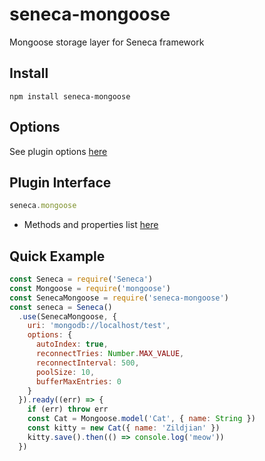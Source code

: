 # seneca-mongoose

Mongoose storage layer for Seneca framework

## Install

```
npm install seneca-mongoose
```

## Options
  See plugin options [here](http://mongoosejs.com/docs/connections.html#options)

## Plugin Interface

```javascript
seneca.mongoose
```
 - Methods and properties list [here](http://mongoosejs.com/docs/index.html)

## Quick Example

```javascript
const Seneca = require('Seneca')
const Mongoose = require('mongoose')
const SenecaMongoose = require('seneca-mongoose')
const seneca = Seneca()
  .use(SenecaMongoose, {
    uri: 'mongodb://localhost/test',
    options: {
      autoIndex: true,
      reconnectTries: Number.MAX_VALUE,
      reconnectInterval: 500,
      poolSize: 10,
      bufferMaxEntries: 0
    }
  }).ready((err) => {
    if (err) throw err
    const Cat = Mongoose.model('Cat', { name: String })
    const kitty = new Cat({ name: 'Zildjian' })
    kitty.save().then(() => console.log('meow'))
  })
```